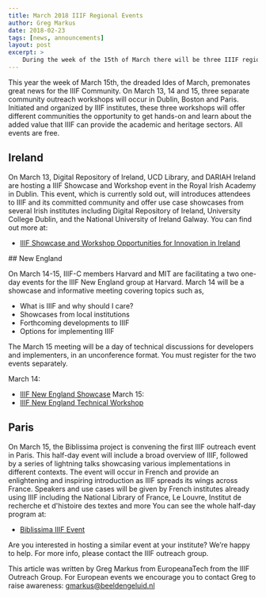 ```yaml
---
title: March 2018 IIIF Regional Events
author: Greg Markus
date: 2018-02-23
tags: [news, announcements]
layout: post
excerpt: >
    During the week of the 15th of March there will be three IIIF regional events held in Dublin, Boston and Paris.
---
```


This year the week of March 15th, the dreaded Ides of March, premonates great news for the IIIF Community. On March 13, 14 and 15, three separate community outreach workshops will occur in Dublin, Boston and Paris. Initiated and organized by IIIF institutes, these three workshops will offer different communities the opportunity to get hands-on and learn about the added value that IIIF can provide the academic and heritage sectors. All events are free.

## Ireland

On March 13, Digital Repository of Ireland, UCD Library, and DARIAH Ireland are hosting a IIIF Showcase and Workshop event in the Royal Irish Academy in Dublin. This event, which is currently sold out, will introduces attendees to IIIF and its committed community and offer use case showcases from several Irish institutes including Digital Repository of Ireland, University College Dublin, and the National University of Ireland Galway. You can find out more at:

 * [IIIF Showcase and Workshop Opportunities for Innovation in Ireland][Ireland]

## New England

On March 14-15, IIIF-C members Harvard and MIT are facilitating a two one-day events for the  IIIF New England group at Harvard. March 14 will be a showcase and informative meeting covering topics such as,

 * What is IIIF and why should I care?
 * Showcases from local institutions
 * Forthcoming developments to IIIF
 * Options for implementing IIIF

The March 15 meeting will be a day of technical discussions for developers and implementers, in an unconference format. You must register for the two events separately.

March 14:  
 * [IIIF New England Showcase][harvard-showcase]
March 15:
 * [IIIF New England Technical Workshop][harvard-workshop]

## Paris
 
On March 15, the Biblissima project is convening the first IIIF outreach event in Paris. This half-day event will include a broad overview of IIIF, followed by a series of lightning talks showcasing various implementations in different contexts. The event will occur in French and provide an enlightening and inspiring introduction as IIIF spreads its wings across France. Speakers and use cases will be given by French institutes already  using IIIF including the National Library of France, Le Louvre, Institut de recherche et d'histoire des textes and more You can see the whole half-day program at:

 *  [Biblissima IIIF Event][biblissima]

Are you interested in hosting a similar event at your institute? We’re happy to help. For more info, please contact the IIIF outreach group.

This article was written by Greg Markus from EuropeanaTech from the IIIF Outreach Group. For European events we encourage you to contact Greg to raise awareness: [gmarkus@beeldengeluid.nl][greg-email]

[Ireland]: https://www.eventbrite.com/e/iiif-showcase-and-workshop-opportunities-for-innovation-in-ireland-tickets-42938073935?aff=
[harvard-showcase]: https://www.eventbrite.com/e/iiif-new-england-showcase-tickets-42958581273
[harvard-workshop]: https://www.eventbrite.com/e/iiif-new-england-technical-workshop-tickets-43187327459
[biblissima]: http://www.biblissima-condorcet.fr/fr/actualites/innover-redecouvrir-patrimoine-ecrit-evenement-biblissima-iiif
[greg-email]: gmarkus@beeldengeluid.nl
